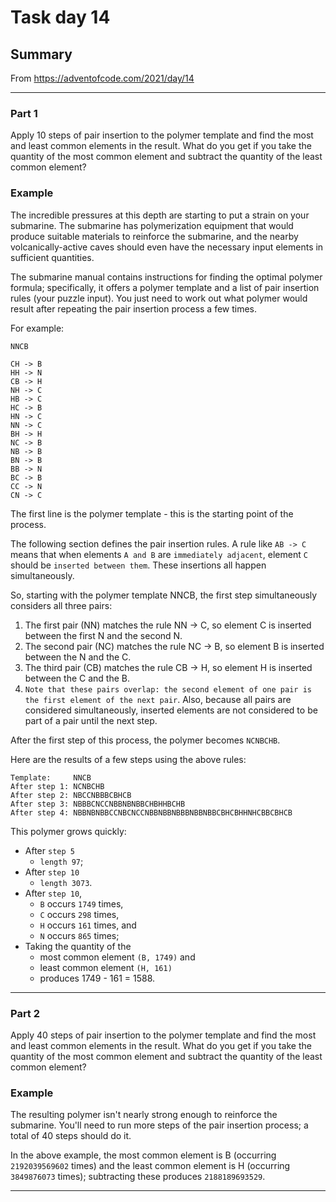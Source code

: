 # Task day 14

## Summary

From https://adventofcode.com/2021/day/14

---

### Part 1

Apply 10 steps of pair insertion to the polymer template and find the most and least common elements in the result. What do you get if you take the quantity of the most common element and subtract the quantity of the least common element?

### Example

The incredible pressures at this depth are starting to put a strain on your submarine. The submarine has polymerization equipment that would produce suitable materials to reinforce the submarine, and the nearby volcanically-active caves should even have the necessary input elements in sufficient quantities.

The submarine manual contains instructions for finding the optimal polymer formula; specifically, it offers a polymer template and a list of pair insertion rules (your puzzle input). You just need to work out what polymer would result after repeating the pair insertion process a few times.

For example:

    NNCB
    
    CH -> B
    HH -> N
    CB -> H
    NH -> C
    HB -> C
    HC -> B
    HN -> C
    NN -> C
    BH -> H
    NC -> B
    NB -> B
    BN -> B
    BB -> N
    BC -> B
    CC -> N
    CN -> C
    
The first line is the polymer template - this is the starting point of the process.

The following section defines the pair insertion rules. A rule like `AB -> C` means that when elements `A and B` are `immediately adjacent`, element `C` should be `inserted between them`. These insertions all happen simultaneously.

So, starting with the polymer template NNCB, the first step simultaneously considers all three pairs:

1. The first pair (NN) matches the rule NN -> C, so element C is inserted between the first N and the second N.
1. The second pair (NC) matches the rule NC -> B, so element B is inserted between the N and the C.
1. The third pair (CB) matches the rule CB -> H, so element H is inserted between the C and the B.
1. `Note that these pairs overlap: the second element of one pair is the first element of the next pair`. Also, because all pairs are considered simultaneously, inserted elements are not considered to be part of a pair until the next step.

After the first step of this process, the polymer becomes `NCNBCHB`.

Here are the results of a few steps using the above rules:

    Template:     NNCB
    After step 1: NCNBCHB 
    After step 2: NBCCNBBBCBHCB
    After step 3: NBBBCNCCNBBNBNBBCHBHHBCHB
    After step 4: NBBNBNBBCCNBCNCCNBBNBBNBBBNBBNBBCBHCBHHNHCBBCBHCB

This polymer grows quickly:
* After `step 5`
    - `length 97`; 
* After `step 10`
    - `length 3073`. 
* After `step 10`, 
    - `B` occurs `1749` times, 
    - `C` occurs `298` times, 
    - `H` occurs `161` times, and 
    - `N` occurs `865` times; 
* Taking the quantity of the 
    - most common element `(B, 1749)` and 
    - least common element `(H, 161)` 
    - produces 1749 - 161 = 1588.

---

### Part 2

Apply 40 steps of pair insertion to the polymer template and find the most and least common elements in the result. What do you get if you take the quantity of the most common element and subtract the quantity of the least common element?

### Example

The resulting polymer isn't nearly strong enough to reinforce the submarine. You'll need to run more steps of the pair insertion process; a total of 40 steps should do it.

In the above example, the most common element is B (occurring `2192039569602` times) and the least common element is H (occurring `3849876073` times); subtracting these produces `2188189693529`.

___


